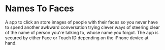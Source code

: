 # Names To Faces

A app to click an store images of people with their faces so you never have to spend another awkward conversation trying clever ways of steering clear of the name of person you're talking to, whose name you forgot. The app is secured by either Face or Touch ID depending on the iPhone device at hand.
